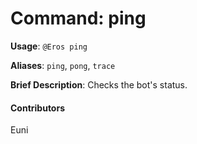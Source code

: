 # Command: ping


**Usage**: `@Eros ping `

**Aliases**: `ping`, `pong`, `trace`

**Brief Description**: Checks the bot's status.




 


 

#### Contributors


Euni
